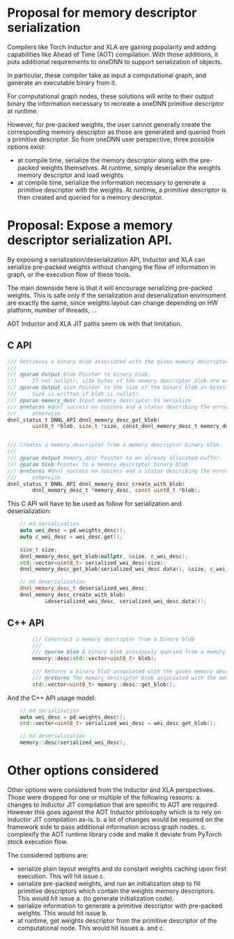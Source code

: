 # Proposal for memory descriptor serialization

Compilers like Torch Inductor and XLA are gaining popularity and
adding capabilities like Ahead of Time (AOT) compilation.  With those
additions, it puts additional requirements to oneDNN to support
serialization of objects.

In particular, these compiler take as input a computational graph, and
generate an executable binary from it.

For computational graph nodes, these solutions will write to their
output binary the information necessary to recreate a oneDNN primitive
descriptor at runtime.

However, for pre-packed weights, the user cannot generally create the
corresponding memory descriptor as those are generated and queried
from a primitive descriptor. So from oneDNN user perspective, three
possible options exist:
- at compile time, serialize the memory descriptor along with the
  pre-packed weights themselves. At runtime, simply deserialize the
  weights memory descriptor and load weights.
- at compile time, serialize the information necessary to generate a
  primitive descriptor with the weights. At runtime, a primitive
  descriptor is then created and queried for a memory descriptor.


# Proposal: Expose a memory descriptor serialization API.

By exposing a serialization/deserialization API, Inductor and XLA can
serialize pre-packed weights without changing the flow of information
in graph, or the execution flow of these tools.

The main downside here is that it will encourage serializing
pre-packed weights. This is safe only if the serialization and
deserialization envirnoment are exactly the same, since weights layout
can change depending on HW platform, number of threads, ...

AOT Inductor and XLA JIT paths seem ok with that limitation.


## C API

```c
/// Retrieves a binary blob associated with the given memory descriptor
///
/// @param Output blob Pointer to binary blob.
///     If not nullptr, size bytes of the memory descriptor blob are written.
/// @param Output size Pointer to the size of the binary blob in bytes.
///     Size is written if blob is nullptr.
/// @param memory_desc Input memory descriptor to serialize
/// @returns #dnnl_success on success and a status describing the error
///     otherwise.
dnnl_status_t DNNL_API dnnl_memory_desc_get_blob(
        uint8_t *blob, size_t *size, const_dnnl_memory_desc_t memory_desc);


/// Creates a memory descriptor from a memory descriptor binary blob.
///
/// @param Output memory_desc Pointer to an already allocated buffer.
/// @param blob Pointer to a memory descriptor binary blob
/// @returns #dnnl_success on success and a status describing the error
///     otherwise.
dnnl_status_t DNNL_API dnnl_memory_desc_create_with_blob(
        dnnl_memory_desc_t *memory_desc, const uint8_t *blob);


```

This C API will have to be used as follow for serialization and deserialization:
```c++
    // md serialization
    auto wei_desc = pd.weights_desc();
    auto c_wei_desc = wei_desc.get();
    
    size_t size;
    dnnl_memory_desc_get_blob(nullptr, &size, c_wei_desc);
    std::vector<uint8_t> serialized_wei_desc(size);
    dnnl_memory_desc_get_blob(serialized_wei_desc.data(), &size, c_wei_desc);

    // md deserialization
    dnnl_memory_desc_t deserialized_wei_desc;
    dnnl_memory_desc_create_with_blob(
            &deserialized_wei_desc, serialized_wei_desc.data());
```


## C++ API

```c++
        /// Construct a memory descriptor from a binary blob
        ///
        /// @param blob A binary blob previously queried from a memory descriptor.
        memory::desc(std::vector<uint8_t> blob);
        
        /// Returns a binary blob associated with the given memory descriptor
        /// @returns The memory descriptor blob associated with the memory descriptor
        std::vector<uint8_t> memory::desc::get_blob();
```
 
And the C++ API usage model:
 
```c++
    // md serialization
    auto wei_desc = pd.weights_desc();
    std::vector<uint8_t> serialized_wei_desc = wei_desc.get_blob();

    // md deserialization
    memory::desc(serialized_wei_desc);
```
 

# Other options considered

Other options were considered from the Inductor and XLA perspectives.
Those were dropped for one or multiple of the following reasons:
a. changes to Inductor JIT compilation that are specific to AOT are
  required. However this goes against the AOT Inductor philosophy
  which is to rely on Inductor JIT compilation as-is.
b. a lot of changes would be required on the framework side to pass
  additional information across graph nodes.
c. complexify the AOT runtime library code and make it
  deviate from PyTorch stock execution flow.


The considered options are:
- serialize plain layout weights and do constant weights caching upon
  first execution. This will hit issue c.
- serialize pre-packed weights, and run an initialization step to fill
  primitive descriptors which contain the weights memory
  descriptors. This would hit issue a. (to generate initialization
  code).
- serialize information to generate a primitive descriptor with
  pre-packed weights. This would hit issue b.
- at runtime, get weights descriptor from the primitive descriptor of
  the computational node. This would hit issues a. and c.
